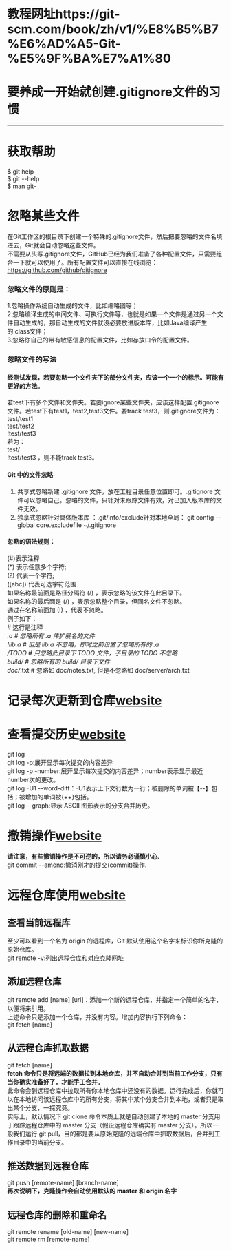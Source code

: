 # 教程网址https://git-scm.com/book/zh/v1/%E8%B5%B7%E6%AD%A5-Git-%E5%9F%BA%E7%A1%80

# 要养成一开始就创建.gitignore文件的习惯      
******************************************************************************************
# 获取帮助
$ git help <verb>    
$ git <verb> --help    
$ man git-<verb>    

# 忽略某些文件
在Git工作区的根目录下创建一个特殊的.gitignore文件，然后把要忽略的文件名填进去，Git就会自动忽略这些文件。     
不需要从头写.gitignore文件，GitHub已经为我们准备了各种配置文件，只需要组合一下就可以使用了。所有配置文件可以直接在线浏览：https://github.com/github/gitignore       

### 忽略文件的原则是：
   
   1.忽略操作系统自动生成的文件，比如缩略图等；    
   2.忽略编译生成的中间文件、可执行文件等，也就是如果一个文件是通过另一个文件自动生成的，那自动生成的文件就没必要放进版本库，比如Java编译产生的.class文件；     
   3.忽略你自己的带有敏感信息的配置文件，比如存放口令的配置文件。      
   
### 忽略文件的写法
#### 经测试发现，若要忽略一个文件夹下的部分文件夹，应该一个一个的标示。可能有更好的方法。      
若test下有多个文件和文件夹。若要ignore某些文件夹，应该这样配置.gitignore文件。若test下有test1，test2,test3文件。要track test3，则.gitignore文件为：         
test/test1   
test/test2   
!test/test3   
若为：   
test/   
!test/test3 ，则不能track test3。    
#### Git 中的文件忽略
   
   1. 共享式忽略新建 .gitignore 文件，放在工程目录任意位置即可。.gitignore 文件可以忽略自己。忽略的文件，只针对未跟踪文件有效，对已加入版本库的文件无效。   
   2. 独享式忽略针对具体版本库 ：.git/info/exclude针对本地全局：  git config --global core.excludefile ~/.gitignore    
#### 忽略的语法规则：     
(#)表示注释           
(*)  表示任意多个字符;       
(?) 代表一个字符;           
 ([abc]) 代表可选字符范围                                
如果名称最前面是路径分隔符 (/) ，表示忽略的该文件在此目录下。             
如果名称的最后面是 (/) ，表示忽略整个目录，但同名文件不忽略。             
通过在名称前面加 (!) ，代表不忽略。               
例子如下：           
\# 这行是注释                                         
*.a                   # 忽略所有 .a 伟扩展名的文件                             
!lib.a                # 但是 lib.a 不忽略，即时之前设置了忽略所有的 .a                     
/TODO                 # 只忽略此目录下 TODO 文件，子目录的 TODO 不忽略                   
build/               # 忽略所有的 build/ 目录下文件                                  
doc/*.txt           # 忽略如 doc/notes.txt, 但是不忽略如 doc/server/arch.txt    

# 记录每次更新到仓库[website](https://git-scm.com/book/zh/v1/Git-%E5%9F%BA%E7%A1%80-%E8%AE%B0%E5%BD%95%E6%AF%8F%E6%AC%A1%E6%9B%B4%E6%96%B0%E5%88%B0%E4%BB%93%E5%BA%93)

# 查看提交历史[website](https://git-scm.com/book/zh/v1/Git-%E5%9F%BA%E7%A1%80-%E6%9F%A5%E7%9C%8B%E6%8F%90%E4%BA%A4%E5%8E%86%E5%8F%B2)
git log    
git log -p:展开显示每次提交的内容差异     
git log -p -number:展开显示每次提交的内容差异；number表示显示最近number次的更改。       
git log -U1 --word-diff：-U1表示上下文行数为一行；被删除的单词被【--】包括；被增加的单词被{++}包括。      
git log --graph:显示 ASCII 图形表示的分支合并历史。   

# 撤销操作[website](https://git-scm.com/book/zh/v1/Git-%E5%9F%BA%E7%A1%80-%E6%92%A4%E6%B6%88%E6%93%8D%E4%BD%9C) 
**请注意，有些撤销操作是不可逆的，所以请务必谨慎小心.**    
git commit --amend:撤消刚才的提交(commit)操作.    

# 远程仓库使用[website](https://git-scm.com/book/zh/v1/Git-%E5%9F%BA%E7%A1%80-%E8%BF%9C%E7%A8%8B%E4%BB%93%E5%BA%93%E7%9A%84%E4%BD%BF%E7%94%A8)
## 查看当前远程库
至少可以看到一个名为 origin 的远程库，Git 默认使用这个名字来标识你所克隆的原始仓库。       
git remote -v:列出远程仓库和对应克隆网址     
## 添加远程仓库
git remote add [name] [url]：添加一个新的远程仓库，并指定一个简单的名字，以便将来引用。    
上述命令只是添加一个仓库，并没有内容。增加内容执行下列命令：     
git fetch [name]
## 从远程仓库抓取数据
git fetch [name]    
**fetch 命令只是将远端的数据拉到本地仓库，并不自动合并到当前工作分支，只有当你确实准备好了，才能手工合并。**      
此命令会到远程仓库中拉取所有你本地仓库中还没有的数据。运行完成后，你就可以在本地访问该远程仓库中的所有分支，将其中某个分支合并到本地，或者只是取出某个分支，一探究竟。      
实际上，默认情况下 git clone 命令本质上就是自动创建了本地的 master 分支用于跟踪远程仓库中的 master 分支（假设远程仓库确实有 master 分支）。所以一般我们运行 git pull，目的都是要从原始克隆的远端仓库中抓取数据后，合并到工作目录中的当前分支。       
## 推送数据到远程仓库
git push [remote-name] [branch-name]    
**再次说明下，克隆操作会自动使用默认的 master 和 origin 名字**      
## 远程仓库的删除和重命名
git remote rename [old-name] [new-name]  
git remote rm [remote-name]    
